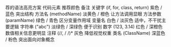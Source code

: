 

荐的语法高亮方案
代码元素	推荐颜色	备注
关键字 (if, for, class, return)	紫色 / 蓝色	突出结构
方法名 (methodName)	淡黄色 / 橙色	让方法调用显眼
方法参数 (paramName)	绿色 / 青色	区分变量作用域
变量名	白色 / 淡灰色	适中，不干扰主要逻辑
字符串 ("abc")	淡绿色 / 深绿色	便于识别
数字 (123, 3.14)	红色 / 深橙色	数值相关信息更明显
注释 (//, / /)*	灰色	降低视觉权重
类名 (ClassName)	深蓝色 / 粉色	突出面向对象概念